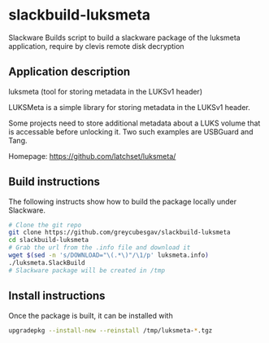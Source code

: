 # slackbuild-luksmeta

Slackware Builds script to build a slackware package of the luksmeta application, require by clevis remote disk decryption

## Application description
luksmeta (tool for storing metadata in the LUKSv1 header)

LUKSMeta is a simple library for storing metadata in the LUKSv1
header.

Some projects need to store additional metadata about a LUKS volume
that is accessable before unlocking it. Two such examples are
USBGuard and Tang.

Homepage: https://github.com/latchset/luksmeta/

## Build instructions

The following instructs show how to build the package locally under Slackware.

```bash
# Clone the git repo
git clone https://github.com/greycubesgav/slackbuild-luksmeta
cd slackbuild-luksmeta
# Grab the url from the .info file and download it
wget $(sed -n 's/DOWNLOAD="\(.*\)"/\1/p' luksmeta.info)
./luksmeta.SlackBuild
# Slackware package will be created in /tmp
```

## Install instructions

Once the package is built, it can be installed with

```bash
upgradepkg --install-new --reinstall /tmp/luksmeta-*.tgz
```